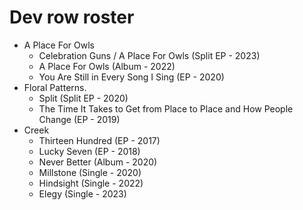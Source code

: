 # Dev row roster

- A Place For Owls
  - Celebration Guns / A Place For Owls (Split EP - 2023)
  - A Place For Owls (Album - 2022)
  - You Are Still in Every Song I Sing (EP - 2020)
- Floral Patterns.
  - Split (Split EP - 2020)
  - The Time It Takes to Get from Place to Place and How People Change (EP - 2019)
- Creek
  - Thirteen Hundred (EP - 2017)
  - Lucky Seven (EP - 2018)
  - Never Better (Album - 2020)
  - Millstone (Single - 2020)
  - Hindsight (Single - 2022)
  - Elegy (Single - 2023)
